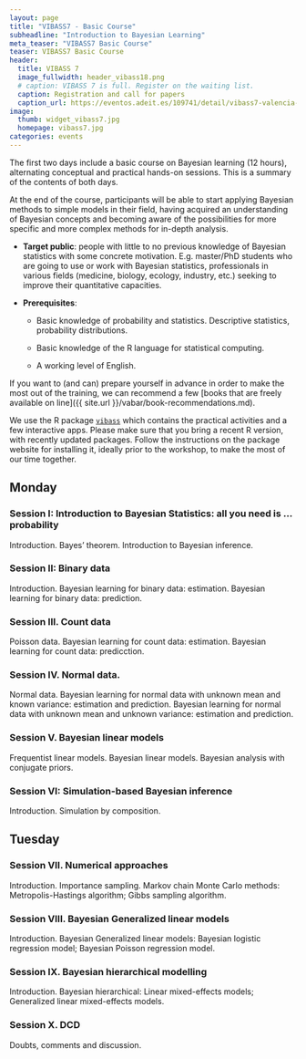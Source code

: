 ```yaml
---
layout: page
title: "VIBASS7 - Basic Course"
subheadline: "Introduction to Bayesian Learning"
meta_teaser: "VIBASS7 Basic Course"
teaser: VIBASS7 Basic Course
header:
  title: VIBASS 7
  image_fullwidth: header_vibass18.png
  # caption: VIBASS 7 is full. Register on the waiting list.
  caption: Registration and call for papers
  caption_url: https://eventos.adeit.es/109741/detail/vibass7-valencia-international-bayesian-summer-school.html
image:
  thumb: widget_vibass7.jpg
  homepage: vibass7.jpg
categories: events
---
```


The first two days include a basic course on Bayesian learning (12 hours), alternating conceptual and practical hands-on sessions.
This is a summary of the contents of both days.

At the end of the course, participants will be able to start applying Bayesian methods to simple models in their field, having acquired an understanding of Bayesian concepts and becoming aware of the possibilities for more specific and more complex methods for in-depth analysis.

- __Target public__: people with little to no previous knowledge of Bayesian statistics with some concrete motivation. E.g. master/PhD students who are going to use or work with Bayesian statistics, professionals in various fields (medicine, biology, ecology, industry, etc.) seeking to improve their quantitative capacities.


- __Prerequisites__:

  - Basic knowledge of probability and statistics. Descriptive statistics, probability distributions.

  - Basic knowledge of the R language for statistical computing.

  - A working level of English.


If you want to (and can) prepare yourself in advance in order to make the most out of the training, we can recommend a few [books that are freely available on line]({{ site.url }}/vabar/book-recommendations.md).

We use the R package [`vibass`](http://vabar.es/vibass/) which contains the practical activities and a few interactive apps.
Please make sure that you bring a recent R version, with recently updated packages.
Follow the instructions on the package website for installing it, ideally prior to the workshop, to make the most of our time together.

## Monday

### Session I: __Introduction to Bayesian Statistics: all you need is … probability__

Introduction. Bayes’ theorem. Introduction to Bayesian inference.

### Session II: __Binary data__

Introduction. Bayesian learning for binary data: estimation. Bayesian learning for binary data: prediction.


### Session III. __Count data__

Poisson data. Bayesian learning for count data: estimation. Bayesian learning for count data: predicction.


### Session IV. __Normal data.__

Normal data. Bayesian learning for normal data with unknown mean and known variance: estimation and prediction. Bayesian learning for normal data with unknown mean and unknown variance: estimation and prediction.


### Session V. __Bayesian linear models__

Frequentist linear models. Bayesian linear models. Bayesian analysis with conjugate priors. 


### Session VI: __Simulation-based Bayesian inference__

Introduction. Simulation by composition.


## Tuesday

### Session VII. __Numerical approaches__

Introduction. Importance sampling. Markov chain Monte Carlo methods: Metropolis-Hastings algorithm; Gibbs sampling algorithm.


### Session VIII. __Bayesian Generalized linear models__

Introduction. Bayesian Generalized linear models: Bayesian logistic regression model; Bayesian Poisson regression model.


### Session IX. __Bayesian hierarchical modelling__

Introduction. Bayesian hierarchical: Linear mixed-effects models; Generalized linear mixed-effects models.


### Session X. __DCD__

Doubts, comments and discussion.

